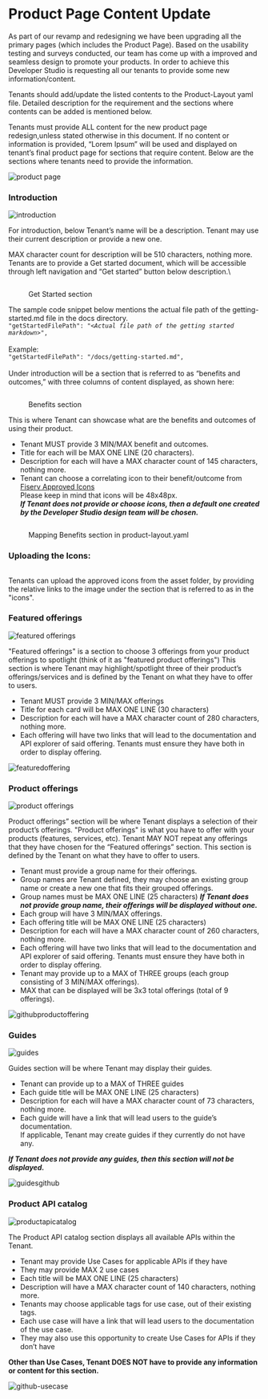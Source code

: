 # Product Page Content Update

As part of our revamp and redesigning we have been upgrading all the primary pages (which includes the Product Page). Based on the usability testing and surveys conducted, our team has come up with a improved and seamless design to promote your products. In order to achieve this Developer Studio is requesting all our tenants to provide some new information/content.

Tenants should add/update the listed contents to the Product-Layout yaml file. Detailed description for the requirement and the sections where contents can be added is mentioned below.

Tenants must provide ALL content for the new product page redesign,unless stated otherwise in this document. If no content or information is provided, “Lorem Ipsum” will be used and displayed on tenant’s final product page for sections that require content. Below are the sections where tenants need to provide the information.

![product page](images/productpage.png)

### Introduction

![introduction](images/introduction.png)

For introduction, below Tenant’s name will be a description. Tenant may use their current description or provide a new one.

MAX character count for description will be 510 characters, nothing more. Tenants are to provide a Get started document, which will be accessible through left navigation and “Get started” button below description.\


<figure><img src=".gitbook/assets/image (3).png" alt=""><figcaption><p>Get Started section</p></figcaption></figure>

The sample code snippet below mentions the actual file path of the getting-started.md file in the docs directory.\
`"getStartedFilePath": "<`_`Actual file path of the getting started markdown`_`>",`\
\
Example:\
`"getStartedFilePath": "/docs/getting-started.md",`\
\
Under introduction will be a section that is referred to as “benefits and outcomes,” with three columns of content displayed, as shown here:



<figure><img src=".gitbook/assets/image (5).png" alt=""><figcaption><p>Benefits section</p></figcaption></figure>

This is where Tenant can showcase what are the benefits and outcomes of using their product.

* Tenant MUST provide 3 MIN/MAX benefit and outcomes.
* Title for each will be MAX ONE LINE (20 characters).
* Description for each will have a MAX character count of 145 characters, nothing more.
* Tenant can choose a correlating icon to their benefit/outcome from [Fiserv Approved Icons](https://fiservcorp-my.sharepoint.com/:p:/r/personal/alvin\_cho\_fiserv\_com/\_layouts/15/Doc.aspx?sourcedoc=%7BCEBDE9B3-8DDA-4E91-8915-1C8BD26BCB3A%7D\&file=Fiserv%20Icon%20Gallery.pttx.pptx\&action=edit\&mobileredirect=true)\
  Please keep in mind that icons will be 48x48px.\
  _**If Tenant does not provide or choose icons, then a default one created by the Developer Studio design team will be chosen.**_

<figure><img src=".gitbook/assets/image (4).png" alt=""><figcaption><p>Mapping Benefits section in product-layout.yaml</p></figcaption></figure>

### Uploading the Icons:

<figure><img src=".gitbook/assets/image (6).png" alt=""><figcaption></figcaption></figure>

Tenants can upload the approved icons from the asset folder, by providing the relative links to the image under the section that is referred to as in the "icons".

### Featured offerings

![featured offerings](images/featureoffering.png)

"Featured offerings" is a section to choose 3 offerings from your product offerings to spotlight (think of it as "featured product offerings") This section is where Tenant may highlight/spotlight three of their product’s offerings/services and is defined by the Tenant on what they have to offer to users.

* Tenant MUST provide 3 MIN/MAX offerings
* Title for each card will be MAX ONE LINE (30 characters)
* Description for each will have a MAX character count of 280 characters, nothing more.
* Each offering will have two links that will lead to the documentation and API explorer of said offering. Tenants must ensure they have both in order to display offering.

![featuredoffering](images/featuredoffering.png)

### Product offerings

![product offerings](images/productofferings.png)

Product offerings” section will be where Tenant displays a selection of their product’s offerings. "Product offerings" is what you have to offer with your products (features, services, etc). Tenant MAY NOT repeat any offerings that they have chosen for the “Featured offerings” section. This section is defined by the Tenant on what they have to offer to users.

* Tenant must provide a group name for their offerings.
* Group names are Tenant defined, they may choose an existing group name or create a new one that fits their grouped offerings.
* Group names must be MAX ONE LINE (25 characters) _**If Tenant does not provide group name, their offerings will be displayed without one.**_
* Each group will have 3 MIN/MAX offerings.
* Each offering title will be MAX ONE LINE (25 characters)
* Description for each will have a MAX character count of 260 characters, nothing more.
* Each offering will have two links that will lead to the documentation and API explorer of said offering. Tenants must ensure they have both in order to display offering.
* Tenant may provide up to a MAX of THREE groups (each group consisting of 3 MIN/MAX offerings).
* MAX that can be displayed will be 3x3 total offerings (total of 9 offerings).

![githubproductoffering](images/githubproductoffering.png)

### Guides

![guides](images/guides.png)

Guides section will be where Tenant may display their guides.

* Tenant can provide up to a MAX of THREE guides
* Each guide title will be MAX ONE LINE (25 characters)
* Description for each will have a MAX character count of 73 characters, nothing more.
* Each guide will have a link that will lead users to the guide’s documentation.\
  If applicable, Tenant may create guides if they currently do not have any.

_**If Tenant does not provide any guides, then this section will not be displayed.**_

![guidesgithub](images/guidesgithub.png)

### Product API catalog

![productapicatalog](images/productapicatlog.png)

The Product API catalog section displays all available APIs within the Tenant.

* Tenant may provide Use Cases for applicable APIs if they have
* They may provide MAX 2 use cases
* Each title will be MAX ONE LINE (25 characters)
* Description will have a MAX character count of 140 characters, nothing more.
* Tenants may choose applicable tags for use case, out of their existing tags.
* Each use case will have a link that will lead users to the documentation of the use case.
* They may also use this opportunity to create Use Cases for APIs if they don’t have

**Other than Use Cases, Tenant DOES NOT have to provide any information or content for this section.**

![github-usecase](images/gtihub-usecase.png)
